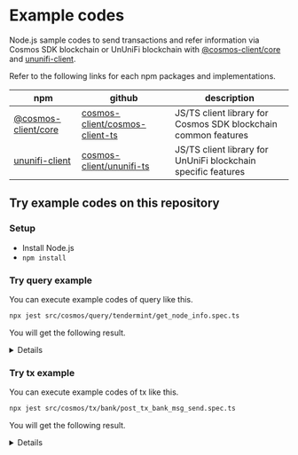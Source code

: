 # Example codes

Node.js sample codes to send transactions and refer information via Cosmos SDK blockchain or UnUniFi blockchain with [@cosmos-client/core](https://github.com/cosmos-client/cosmos-client-ts) and [ununifi-client](https://github.com/cosmos-client/ununifi-ts).

Refer to the following links for each npm packages and implementations.

| npm                                                                      | github                                                                              | description                                                    |
| ------------------------------------------------------------------------ | ----------------------------------------------------------------------------------- | -------------------------------------------------------------- |
| [@cosmos-client/core](https://www.npmjs.com/package/@cosmos-client/core) | [cosmos-client/cosmos-client-ts](https://github.com/cosmos-client/cosmos-client-ts) | JS/TS client library for Cosmos SDK blockchain common features |
| [ununifi-client](https://www.npmjs.com/package/ununifi-client)           | [cosmos-client/ununifi-ts](https://github.com/cosmos-client/ununifi-ts)             | JS/TS client library for UnUniFi blockchain specific features  |

## Try example codes on this repository

### Setup

- Install Node.js
- `npm install`

### Try query example

You can execute example codes of query like this.

```bash
npx jest src/cosmos/query/tendermint/get_node_info.spec.ts
```

You will get the following result.

<details>

```bash
  console.log
    {
      node_info: {
        protocol_version: { p2p: '8', block: '11', app: '0' },
        node_id: '8011abdd558a31c7241e4d2de11d01fcdf71373e',
        listen_addr: 'tcp://0.0.0.0:26656',
        network: 'ununifi-alpha-test-v2',
        version: '0.35.0-unreleased',
        channels: 'QCAhIiMwOGBhYmMA',
        moniker: 'ununifid_moniker9363',
        other: { tx_index: 'on', rpc_address: 'tcp://127.0.0.1:26657' }
      },
      application_version: {
        name: 'ununifi',
        app_name: 'ununifid',
        version: 'feature/listing_and_nft_mint2-0f33d7eec10dd4d52b08dd736ee16994a4ae9414',
        git_commit: '0f33d7eec10dd4d52b08dd736ee16994a4ae9414',
        build_tags: 'netgo,ledger',
        go_version: 'go version go1.17 linux/amd64',
        build_deps: [
          [Object], [Object], [Object], [Object], [Object], [Object],
          [Object], [Object], [Object], [Object], [Object], [Object],
          [Object], [Object], [Object], [Object], [Object], [Object],
          [Object], [Object], [Object], [Object], [Object], [Object],
          [Object], [Object], [Object], [Object], [Object], [Object],
          [Object], [Object], [Object], [Object], [Object], [Object],
          [Object], [Object], [Object], [Object], [Object], [Object],
          [Object], [Object], [Object], [Object], [Object], [Object],
          [Object], [Object], [Object], [Object], [Object], [Object],
          [Object], [Object], [Object], [Object], [Object], [Object],
          [Object], [Object], [Object], [Object], [Object], [Object],
          [Object], [Object], [Object], [Object], [Object], [Object],
          [Object], [Object], [Object], [Object], [Object], [Object],
          [Object], [Object], [Object], [Object], [Object], [Object],
          [Object], [Object], [Object], [Object], [Object], [Object],
          [Object], [Object], [Object], [Object], [Object], [Object],
          [Object], [Object], [Object], [Object],
          ... 16 more items
        ],
        cosmos_sdk_version: 'v0.46.0-beta2'
      }
    }

      at src/cosmos/query/tendermint/get_node_info.spec.ts:7:13

 PASS  src/cosmos/query/tendermint/get_node_info.spec.ts
  get_node_info
    ✓ should return expected response (67 ms)

------------------|---------|----------|---------|---------|-------------------
| File               | % Stmts   | % Branch   | % Funcs   | % Lines   | Uncovered Line #s   |
| ------------------ | --------- | ---------- | --------- | --------- | ------------------- |
| All files          | 100       | 100        | 100       | 100       |
| get_node_info.ts   | 100       | 100        | 100       | 100       |
| ------------------ | --------- | ---------- | --------- | --------- | ------------------- |
Test Suites: 1 passed, 1 total
Tests:       1 passed, 1 total
Snapshots:   0 total
Time:        2.675 s
Ran all test suites matching /src\/cosmos\/query\/tendermint\/get_node_info.spec.ts/i.
```

</details>

### Try tx example

You can execute example codes of tx like this.

```bash
npx jest src/cosmos/tx/bank/post_tx_bank_msg_send.spec.ts
```

You will get the following result.

<details>

```bash
  console.log
    {
      tx_response: {
        height: '153360',
        txhash: '6FA0449801C9DCC83DF60E4D0D4A3BD99DAA7DDA7A6730420E7BCDCE27E9F1AD',
        codespace: '',
        code: 0,
        data: '12260A242F636F736D6F732E62616E6B2E763162657461312E4D736753656E64526573706F6E7365',
        raw_log: '[{"msg_index":0,"events":[{"type":"coin_received","attributes":[{"key":"receiver","value":"ununifi18y5nnx3r9s4w398sn0nqcykh2y7sx8ljd423t6"},{"key":"amount","value":"1uguu"}]},{"type":"coin_spent","attributes":[{"key":"spender","value":"ununifi18ytx2jmfp00unst6hn3hlg6vfz0praqc88q003"},{"key":"amount","value":"1uguu"}]},{"type":"message","attributes":[{"key":"action","value":"/cosmos.bank.v1beta1.MsgSend"},{"key":"sender","value":"ununifi18ytx2jmfp00unst6hn3hlg6vfz0praqc88q003"},{"key":"module","value":"bank"}]},{"type":"transfer","attributes":[{"key":"recipient","value":"ununifi18y5nnx3r9s4w398sn0nqcykh2y7sx8ljd423t6"},{"key":"sender","value":"ununifi18ytx2jmfp00unst6hn3hlg6vfz0praqc88q003"},{"key":"amount","value":"1uguu"}]}]}]',
        logs: [ [Object] ],
        info: '',
        gas_wanted: '0',
        gas_used: '0',
        tx: null,
        timestamp: '',
        events: [
          [Object], [Object],
          [Object], [Object],
          [Object], [Object],
          [Object], [Object],
          [Object]
        ]
      }
    }

      at src/cosmos/tx/bank/post_tx_bank_msg_send.spec.ts:7:13

 PASS  src/cosmos/tx/bank/post_tx_bank_msg_send.spec.ts (6.03 s)
  post_tx_bank_msg_send
    ✓ should return successful tx response (3486 ms)

----------------------------------------|---------|----------|---------|---------|-------------------
| File                                     | % Stmts   | % Branch   | % Funcs   | % Lines   | Uncovered Line #s   |
| ---------------------------------------- | --------- | ---------- | --------- | --------- | ------------------- |
| All files                                | 67.98     | 37.5       | 100       | 67.98     |
| cosmos/tx/bank                           | 98.44     | 50         | 100       | 98.44     |
| post_tx_bank_msg_send.ts                 | 98.44     | 50         | 100       | 98.44     | 72-73               |
| utils/account                            | 14.86     | 25         | 100       | 14.86     |
| convertUnknownAccountToBaseAccount.ts    | 14.86     | 25         | 100       | 14.86     | 7,9,13-73           |
| ---------------------------------------- | --------- | ---------- | --------- | --------- | ------------------- |
Test Suites: 1 passed, 1 total
Tests:       1 passed, 1 total
Snapshots:   0 total
Time:        6.118 s, estimated 7 s
Ran all test suites matching /src\/cosmos\/tx\/bank\/post_tx_bank_msg_send.spec.ts/i.
```

</details>
